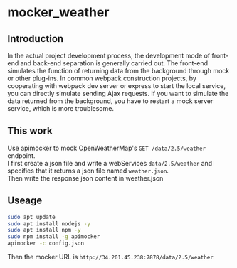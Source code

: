 # mocker_weather

## Introduction
In the actual project development process, the development mode of front-end and back-end separation is generally carried out. The front-end simulates the function of returning data from the background through mock or other plug-ins. In common webpack construction projects, by cooperating with webpack dev server or express to start the local service, you can directly simulate sending Ajax requests. If you want to simulate the data returned from the background, you have to restart a mock server service, which is more troublesome.

## This work
Use apimocker to mock OpenWeatherMap's `GET /data/2.5/weather` endpoint.  
I first create a json file and write a webServices `data/2.5/weather` and specifies that it returns a json file named `weather.json`.  
Then write the response json content in weather.json



## Useage

```bash
sudo apt update
sudo apt install nodejs -y
sudo apt install npm -y
sudo npm install -g apimocker
apimocker -c config.json
```

Then the mocker URL is `http://34.201.45.238:7878/data/2.5/weather`